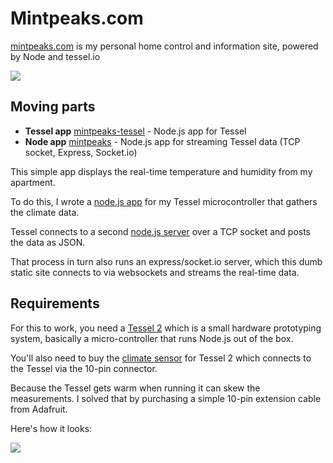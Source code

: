 # Mintpeaks.com

[mintpeaks.com](http://mintpeaks.com) is my personal home control and information site, powered by Node and tessel.io

![](http://mintpeaks.com/assets/mintpeakscom.png)

## Moving parts

- **Tessel app** [mintpeaks-tessel](https://github.com/mihar/mintpeaks-tessel) - Node.js app for Tessel
- **Node app** [mintpeaks](https://github.com/mihar/mintpeaks) - Node.js app for streaming Tessel data (TCP socket, Express, Socket.io)

This simple app displays the real-time temperature and humidity from my apartment.

To do this, I wrote a [node.js app](https://github.com/mihar/mintpeaks-tessel) for my Tessel microcontroller that gathers the climate data.

Tessel connects to a second [node.js server](https://github.com/mihar/mintpeaks) over a TCP socket and posts the data as JSON.

That process in turn also runs an express/socket.io server, which this dumb static site connects to via websockets and streams the real-time data.

## Requirements

For this to work, you need a [Tessel 2]() which is a small hardware prototyping system, basically a micro-controller that runs Node.js out of the box.

You'll also need to buy the [climate sensor](https://tessel.io/modules#module-climate) for Tessel 2 which connects to the Tessel via the 10-pin connector.

Because the Tessel gets warm when running it can skew the measurements. I solved that by purchasing a simple 10-pin extension cable from Adafruit.

Here's how it looks:

![](http://mintpeaks.com/assets/tessel-cables.jpg)
